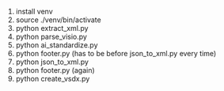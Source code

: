 1. install venv
2. source ./venv/bin/activate
3. python extract_xml.py
4. python parse_visio.py
5. python ai_standardize.py
6. python footer.py (has to be before json_to_xml.py every time)
7. python json_to_xml.py
8. python footer.py (again)
9. python create_vsdx.py